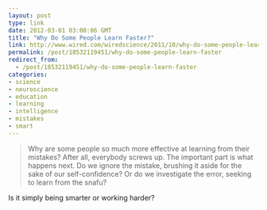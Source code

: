 ```yaml
---
layout: post
type: link
date: 2012-03-01 03:00:06 GMT
title: "Why Do Some People Learn Faster?"
link: http://www.wired.com/wiredscience/2011/10/why-do-some-people-learn-faster-2/
permalink: /post/18532119451/why-do-some-people-learn-faster
redirect_from: 
  - /post/18532119451/why-do-some-people-learn-faster
categories:
- science
- neuroscience
- education
- learning
- intelligence
- mistakes
- smart
---
```

<blockquote>Why are some people so much more effective at learning from their mistakes? After all, everybody screws up. The important part is what happens next. Do we ignore the mistake, brushing it aside for the sake of our self-confidence? Or do we investigate the error, seeking to learn from the snafu?</blockquote>
<p>Is it simply being smarter or working harder?</p>
